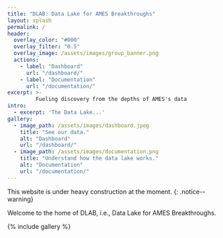 ```yaml
---
title: "DLAB: Data Lake for AMES Breakthroughs"
layout: splash
permalink: /
header:
  overlay_color: "#000"
  overlay_filter: "0.5"
  overlay_image: /assets/images/group_banner.png
  actions:
    - label: "Dashboard"
      url: "/dashboard/"
    - label: "Documentation"
      url: "/documentation/"
excerpt: >-
         Fueling discovery from the depths of AMES's data
intro: 
  - excerpt: 'The Data Lake...'
gallery:
  - image_path: /assets/images/dashboard.jpeg
    title: "See our data."
    alt: "Dashboard"
    url: "/dashboard/"
  - image_path: /assets/images/documentation.png
    title: "Understand how the data lake works."
    alt: "Documentation"
    url: "/documentation/"
---
```


This website is under heavy construction at the moment.
{: .notice--warning}

Welcome to the home of DLAB, i.e., Data Lake for AMES Breakthroughs.

{% include gallery %}